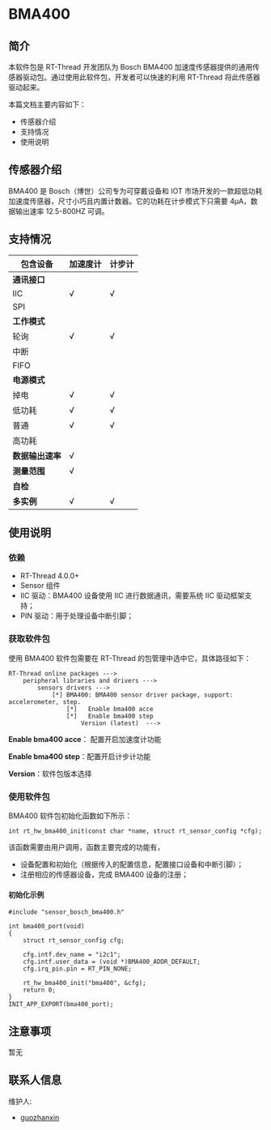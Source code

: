 # BMA400

## 简介

本软件包是 RT-Thread 开发团队为 Bosch BMA400 加速度传感器提供的通用传感器驱动包。通过使用此软件包，开发者可以快速的利用 RT-Thread 将此传感器驱动起来。

本篇文档主要内容如下：

- 传感器介绍
- 支持情况
- 使用说明

## 传感器介绍

BMA400 是 Bosch（博世）公司专为可穿戴设备和 IOT 市场开发的一款超低功耗加速度传感器，尺寸小巧且内置计数器。它的功耗在计步模式下只需要 4μA，数据输出速率 12.5-800HZ 可调。

## 支持情况

| 包含设备         | 加速度计 | 计步计 |
| ---------------- | -------- | ------ |
| **通讯接口**     |          |        |
| IIC              | √        | √      |
| SPI              |          |        |
| **工作模式**     |          |        |
| 轮询             | √        | √      |
| 中断             |          |        |
| FIFO             |          |        |
| **电源模式**     |          |        |
| 掉电             | √        | √      |
| 低功耗           | √        | √      |
| 普通             | √        | √      |
| 高功耗           |          |        |
| **数据输出速率** | √        |        |
| **测量范围**     | √        |        |
| **自检**         |          |        |
| **多实例**       | √        | √      |

## 使用说明

### 依赖

- RT-Thread 4.0.0+
- Sensor 组件
- IIC 驱动：BMA400 设备使用 IIC 进行数据通讯，需要系统 IIC 驱动框架支持；
- PIN 驱动：用于处理设备中断引脚；

### 获取软件包

使用 BMA400 软件包需要在 RT-Thread 的包管理中选中它，具体路径如下：

```
RT-Thread online packages --->
    peripheral libraries and drivers --->
        sensors drivers --->
            [*] BMA400: BMA400 sensor driver package, support: accelerometer, step.
                [*]   Enable bma400 acce
                [*]   Enable bma400 step 
                    Version (latest)  --->
```

**Enable bma400 acce**： 配置开启加速度计功能

**Enable bma400 step**：配置开启计步计功能

**Version**：软件包版本选择

### 使用软件包

BMA400 软件包初始化函数如下所示：

```
int rt_hw_bma400_init(const char *name, struct rt_sensor_config *cfg);
```

该函数需要由用户调用，函数主要完成的功能有，

- 设备配置和初始化（根据传入的配置信息，配置接口设备和中断引脚）；
- 注册相应的传感器设备，完成 BMA400 设备的注册；

#### 初始化示例

```
#include "sensor_bosch_bma400.h"

int bma400_port(void)
{
    struct rt_sensor_config cfg;
    
    cfg.intf.dev_name = "i2c1";
    cfg.intf.user_data = (void *)BMA400_ADDR_DEFAULT;
    cfg.irq_pin.pin = RT_PIN_NONE;

    rt_hw_bma400_init("bma400", &cfg);
    return 0;
}
INIT_APP_EXPORT(bma400_port);
```

## 注意事项

暂无

## 联系人信息

维护人:

- [guozhanxin](https://github.com/Guozhanxin) 